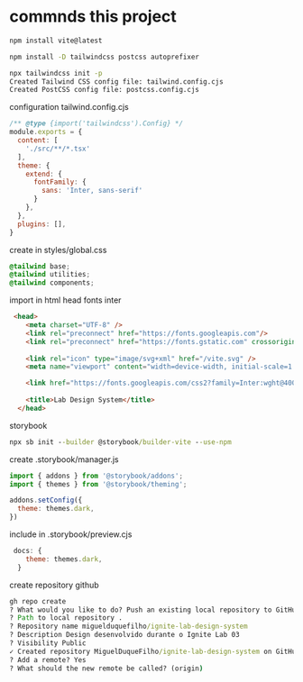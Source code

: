 # commnds this project


```cmd 
npm install vite@latest

npm install -D tailwindcss postcss autoprefixer 

npx tailwindcss init -p
Created Tailwind CSS config file: tailwind.config.cjs
Created PostCSS config file: postcss.config.cjs

```

configuration tailwind.config.cjs

```js
/** @type {import('tailwindcss').Config} */
module.exports = {
  content: [
    './src/**/*.tsx'
  ],
  theme: {
    extend: {
      fontFamily: {
        sans: 'Inter, sans-serif'
      }
    },
  },
  plugins: [],
}

```

create in styles/global.css 

```css
@tailwind base;
@tailwind utilities;
@tailwind components;
```

import in html head fonts inter 

```html
 <head>
    <meta charset="UTF-8" />
    <link rel="preconnect" href="https://fonts.googleapis.com"/>
    <link rel="preconnect" href="https://fonts.gstatic.com" crossorigin/>
    
    <link rel="icon" type="image/svg+xml" href="/vite.svg" />
    <meta name="viewport" content="width=device-width, initial-scale=1.0" />

    <link href="https://fonts.googleapis.com/css2?family=Inter:wght@400;600;700&family=Roboto+Mono:wght@700&display=swap" rel="stylesheet"/>
    
    <title>Lab Design System</title>
  </head>
```

storybook 

```cmd 
npx sb init --builder @storybook/builder-vite --use-npm
```

create .storybook/manager.js 

```js 
import { addons } from '@storybook/addons';
import { themes } from '@storybook/theming';

addons.setConfig({
  theme: themes.dark,
})
```

include in .storybook/preview.cjs 

```js
 docs: {
    theme: themes.dark,
  }
```
create repository github

```cmd 
gh repo create                                      
? What would you like to do? Push an existing local repository to GitHub
? Path to local repository .
? Repository name miguelduquefilho/ignite-lab-design-system
? Description Design desenvolvido durante o Ignite Lab 03
? Visibility Public
✓ Created repository MiguelDuqueFilho/ignite-lab-design-system on GitHub
? Add a remote? Yes
? What should the new remote be called? (origin) 
```